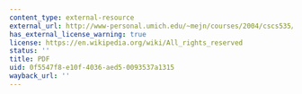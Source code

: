 ```yaml
---
content_type: external-resource
external_url: http://www-personal.umich.edu/~mejn/courses/2004/cscs535/review.pdf
has_external_license_warning: true
license: https://en.wikipedia.org/wiki/All_rights_reserved
status: ''
title: PDF
uid: 0f5547f8-e10f-4036-aed5-0093537a1315
wayback_url: ''
---
```

